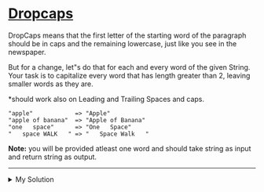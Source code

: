 # [Dropcaps](https://www.codewars.com/kata/559e5b717dd758a3eb00005a)

DropCaps means that the first letter of the starting word of the paragraph should be in caps and the remaining
lowercase, just like you see in the newspaper.

But for a change, let"s do that for each and every word of the given String. Your task is to capitalize every word that
has length greater than 2, leaving smaller words as they are.

\*should work also on Leading and Trailing Spaces and caps.

    "apple"            => "Apple"
    "apple of banana"  => "Apple of Banana"
    "one   space"      => "One   Space"
    "   space WALK   " => "   Space Walk   "

**Note:** you will be provided atleast one word and should take string as input and return string as output.

---

<details><summary>My Solution</summary>

```js
function dropCap(n) {
  return n
    .split(' ')
    .map(v => {
      if (v.length > 2) return v[0].toUpperCase() + v.slice(1).toLowerCase()
      return v
    })
    .join(' ')
}
```

</details>
